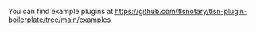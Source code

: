 You can find example plugins at https://github.com/tlsnotary/tlsn-plugin-boilerplate/tree/main/examples
